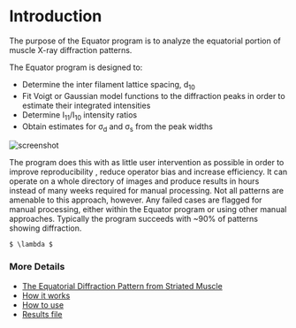 # Introduction

The purpose of the Equator program is to analyze the equatorial portion of muscle X-ray diffraction patterns. 

The Equator program is designed to:
* Determine the inter filament lattice spacing, d<sub>10</sub>
* Fit Voigt or Gaussian model functions to the diffraction peaks in order to estimate their integrated intensities
* Determine I<sub>11</sub>/I<sub>10</sub> intensity ratios
* Obtain estimates for σ<sub>d</sub> and σ<sub>s</sub> from the peak widths

![screenshot](/images/BM/ss.png)

The program does this with as little user intervention as possible in order to improve reproducibility , reduce operator bias and increase efficiency. It can operate on a whole directory of images and produce results in hours instead of many weeks required for manual processing. Not all patterns are amenable to this approach, however. Any failed cases are flagged for manual processing, either within the Equator program or using other manual approaches. Typically the program succeeds with ~90% of patterns showing diffraction.

`$ \lambda $`

### More Details
* [The Equatorial Diffraction Pattern from Striated Muscle](The-Equatorial-Diffraction-Pattern-from-Striated-Muscle.html)
* [How it works](Equator--How-it-works.html)
* [How to use](Equator--How-to-use.html)
* [Results file](Equator--Summary.html)